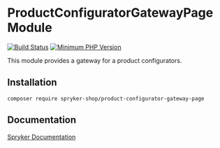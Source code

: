 # ProductConfiguratorGatewayPage Module
[![Build Status](https://travis-ci.org/spryker-shop/product-configurator-gateway-page.svg)](https://travis-ci.org/spryker/product-configurator-gateway-page)
[![Minimum PHP Version](https://img.shields.io/badge/php-%3E%3D%207.2-8892BF.svg)](https://php.net/)

 This module provides a gateway for a product configurators.

## Installation

```
composer require spryker-shop/product-configurator-gateway-page
```

## Documentation

[Spryker Documentation](https://academy.spryker.com/developing_with_spryker/module_guide/modules.html)
